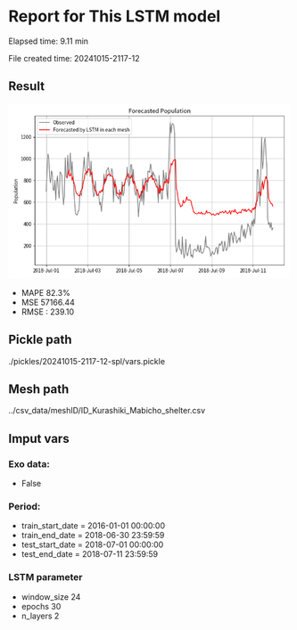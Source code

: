 
# Report for This LSTM model 
Elapsed time: 9.11 min

File created time: 20241015-2117-12

## Result 
<img src="20241015-2117-12.png" width='600'/>

- MAPE	82.3%
- MSE 	57166.44
- RMSE : 239.10

## Pickle path
./pickles/20241015-2117-12-spl/vars.pickle

## Mesh path
../csv_data/meshID/ID_Kurashiki_Mabicho_shelter.csv

## Imput vars

### Exo data:
- False

### Period:
- train_start_date    = 2016-01-01 00:00:00
- train_end_date      = 2018-06-30 23:59:59
- test_start_date     = 2018-07-01 00:00:00  
- test_end_date       = 2018-07-11 23:59:59

### LSTM parameter
- window_size	24
- epochs	30
- n_layers	2

